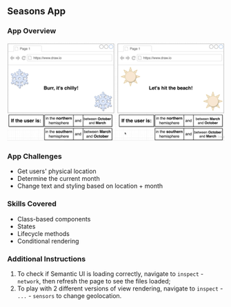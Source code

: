 ## Seasons App

### App Overview

<p align="center"><img src="../screenshots/seasons.png" alt="Seasons App"></p>

### App Challenges

* Get users' physical location
* Determine the current month
* Change text and styling based on location + month

### Skills Covered

* Class-based components
* States
* Lifecycle methods
* Conditional rendering

### Additional Instructions

1. To check if Semantic UI is loading correctly, navigate to `inspect` - `network`, then refresh the page to see the files loaded;
2. To play with 2 different versions of view rendering, navigate to `inspect` - `...` - `sensors` to change geolocation.

